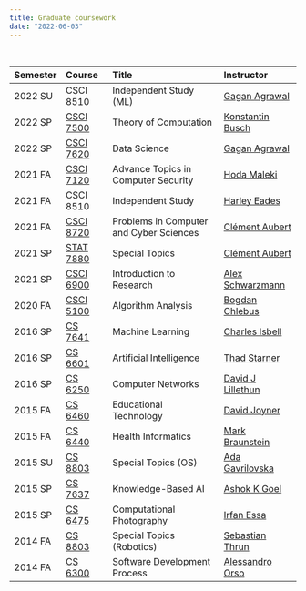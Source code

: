```yaml
---
title: Graduate coursework 
date: "2022-06-03"
---
```


<br/>

| Semester | Course            | Title                                   | Instructor                                                                             |
|:---------|:------------------|:----------------------------------------|:---------------------------------------------------------------------------------------|
| 2022 SU  | CSCI 8510         | Independent Study (ML)                  | [Gagan Agrawal](https://www.augusta.edu/faculty/directory/view.php?id=GAGRAWAL)        |
| 2022 SP  | [CSCI 7500][7500] | Theory of Computation                   | [Konstantin Busch](https://web2.augusta.edu/faculty/directory/view.php?id=KBUSCH)      |
| 2022 SP  | [CSCI 7620][7620] | Data Science                            | [Gagan Agrawal](https://www.augusta.edu/faculty/directory/view.php?id=GAGRAWAL)        |
| 2021 FA  | [CSCI 7120][7120] | Advance Topics in Computer Security     | [Hoda Maleki](https://www.augusta.edu/faculty/directory/view.php?id=HMALEKI)           |
| 2021 FA  | CSCI 8510         | Independent Study                       | [Harley Eades](https://metatheorem.org)                                                |
| 2021 FA  | [CSCI 8720][8720] | Problems in Computer and Cyber Sciences | [Clément Aubert](https://spots.augusta.edu/caubert/)                                   |
| 2021 SP  | [STAT 7880][7880] | Special Topics                          | [Clément Aubert](https://spots.augusta.edu/caubert/)                                   |
| 2021 SP  | [CSCI 6900][6900] | Introduction to Research                | [Alex Schwarzmann](https://www.augusta.edu/faculty/directory/view.php?id=ASCHWARZMANN) |
| 2020 FA  | [CSCI 5100][5100] | Algorithm Analysis                      | [Bogdan Chlebus](https://www.augusta.edu/faculty/directory/view.php?id=BCHLEBUS)       |
| 2016 SP  | [CS 7641][7641]   | Machine Learning                        | [Charles Isbell](https://en.wikipedia.org/wiki/Charles_Lee_Isbell_Jr.)                 |
| 2016 SP  | [CS 6601][6601]   | Artificial Intelligence                 | [Thad Starner](https://en.wikipedia.org/wiki/Thad_Starner)                             |
| 2016 SP  | [CS 6250][6520]   | Computer Networks                       | [David J Lillethun](https://engineering.tufts.edu/cs/people/faculty/david-lillethun)   |
| 2015 FA  | [CS 6460][6460]   | Educational Technology                  | [David Joyner](https://www.cc.gatech.edu/people/david-joyner)                          |
| 2015 FA  | [CS 6440][6440]   | Health Informatics                      | [Mark Braunstein](https://www.cc.gatech.edu/people/mark-braunstein-0)                  |
| 2015 SU  | [CS 8803][8803]   | Special Topics (OS)                     | [Ada Gavrilovska](https://www.cc.gatech.edu/home/ada/)                                 |
| 2015 SP  | [CS 7637][7637]   | Knowledge-Based AI                      | [Ashok K Goel](https://en.wikipedia.org/wiki/Ashok_Goel)                               |
| 2015 SP  | [CS 6475][6475]   | Computational Photography               | [Irfan Essa](https://en.wikipedia.org/wiki/Irfan_Essa)                                 |
| 2014 FA  | [CS 8803][7683]   | Special Topics (Robotics)               | [Sebastian Thrun](https://en.wikipedia.org/wiki/Sebastian_Thrun)                       |
| 2014 FA  | [CS 6300][6300]   | Software Development Process            | [Alessandro Orso](https://www.cc.gatech.edu/~orso/)                                    |


[7500]: /syllabus/csci_7500.pdf
[7620]: /syllabus/csci_7620.pdf
[7120]: /syllabus/csci_7120.pdf
[8720]: https://spots.augusta.edu/caubert/teaching/2021/fall/csci8720/
[7880]: https://spots.augusta.edu/caubert/teaching/2021/spring/stat7880/
[6900]: /syllabus/csci_6900.pdf
[5100]: /syllabus/csci_5100.pdf
[7641]: /syllabus/cs_7641.pdf
[6601]: /syllabus/cs_6601.pdf
[6460]: /syllabus/cs_6460.pdf
[6440]: /syllabus/cs_6440.pdf
[8803]: /syllabus/cs_8803.pdf
[7637]: /syllabus/cs_7637.pdf
[6475]: /syllabus/cs_6475.pdf
[7683]: /syllabus/cs_7683.pdf
[6520]: /syllabus/6250_topics.pdf
[6300]: /syllabus/6300_topics.pdf
